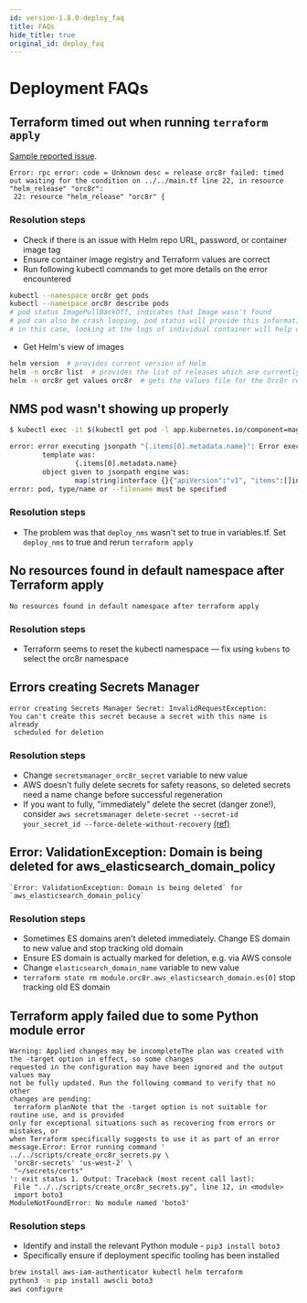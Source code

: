 ```yaml
---
id: version-1.8.0-deploy_faq
title: FAQs
hide_title: true
original_id: deploy_faq
---
```


# Deployment FAQs

## Terraform timed out when running `terraform apply`

[Sample reported issue](https://magmacore.slack.com/archives/C018J8UMGMR/p1599228643121500).

```text
Error: rpc error: code = Unknown desc = release orc8r failed: timed out waiting for the condition on ../../main.tf line 22, in resource "helm_release" "orc8r":
 22: resource "helm_release" "orc8r" {
```

### Resolution steps

- Check if there is an issue with Helm repo URL, password, or container image tag
- Ensure container image registry and Terraform values are correct
- Run following kubectl commands to get more details on the error encountered

```bash
kubectl --namespace orc8r get pods
kubectl --namespace orc8r describe pods
# pod status ImagePullBackOff, indicates that Image wasn't found
# pod can also be crash looping, pod status will provide this information,
# in this case, looking at the logs of individual container will help debug this further
```

- Get Helm's view of images

```bash
helm version  # provides current version of Helm
helm -n orc8r list  # provides the list of releases which are currently deployed under Orc8r namespace
helm -n orc8r get values orc8r  # gets the values file for the Orc8r release
```

## NMS pod wasn't showing up properly

```bash
$ kubectl exec -it $(kubectl get pod -l app.kubernetes.io/component=magmalte -o jsonpath='{.items[0].metadata.name}') -- yarn setAdminPassword host xxxx@xxxx.com 1234

error: error executing jsonpath "{.items[0].metadata.name}": Error executing template: array index out of bounds: index 0, length 0. Printing more information for debugging the template:
        template was:
                {.items[0].metadata.name}
        object given to jsonpath engine was:
                map[string]interface {}{"apiVersion":"v1", "items":[]interface {}{}, "kind":"List", "metadata":map[string]interface {}{"resourceVersion":"", "selfLink":""}}
error: pod, type/name or --filename must be specified
```

### Resolution steps

- The problem was that `deploy_nms` wasn't set to true in variables.tf. Set `deploy_nms` to true and rerun `terraform apply`

## No resources found in default namespace after Terraform apply

```text
No resources found in default namespace after terraform apply
```

### Resolution steps

- Terraform seems to reset the kubectl namespace — fix using `kubens` to select the orc8r namespace

## Errors creating Secrets Manager

```text
error creating Secrets Manager Secret: InvalidRequestException:
You can't create this secret because a secret with this name is already
 scheduled for deletion
```

### Resolution steps

- Change `secretsmanager_orc8r_secret` variable to new value
- AWS doesn't fully delete secrets for safety reasons, so deleted secrets need a name change before successful regeneration
- If you want to fully, "immediately" delete the secret (danger zone!), consider `aws secretsmanager delete-secret --secret-id your_secret_id --force-delete-without-recovery` [(ref)](https://docs.aws.amazon.com/secretsmanager/latest/userguide/manage_delete-restore-secret.html)

## Error: ValidationException: Domain is being deleted for aws_elasticsearch_domain_policy

```text
`Error: ValidationException: Domain is being deleted` for `aws_elasticsearch_domain_policy`

```

### Resolution steps

- Sometimes ES domains aren't deleted immediately. Change ES domain to new value and stop tracking old domain
- Ensure ES domain is actually marked for deletion, e.g. via AWS console
- Change `elasticsearch_domain_name` variable to new value
- `terraform state rm module.orc8r.aws_elasticsearch_domain.es[0]` stop tracking old ES domain

## Terraform apply failed due to some Python module error

```text
Warning: Applied changes may be incompleteThe plan was created with the -target option in effect, so some changes
requested in the configuration may have been ignored and the output values may
not be fully updated. Run the following command to verify that no other
changes are pending:
 terraform planNote that the -target option is not suitable for routine use, and is provided
only for exceptional situations such as recovering from errors or mistakes, or
when Terraform specifically suggests to use it as part of an error message.Error: Error running command ' ../../scripts/create_orc8r_secrets.py \
 'orc8r-secrets' 'us-west-2' \
 "~/secrets/certs"
': exit status 1. Output: Traceback (most recent call last):
 File "../../scripts/create_orc8r_secrets.py", line 12, in <module>
 import boto3
ModuleNotFoundError: No module named 'boto3'
```

### Resolution steps

- Identify and install the relevant Python module - `pip3 install boto3`
- Specifically ensure if deployment specific tooling has been installed

```bash
brew install aws-iam-authenticator kubectl helm terraform
python3 -m pip install awscli boto3
aws configure
```
